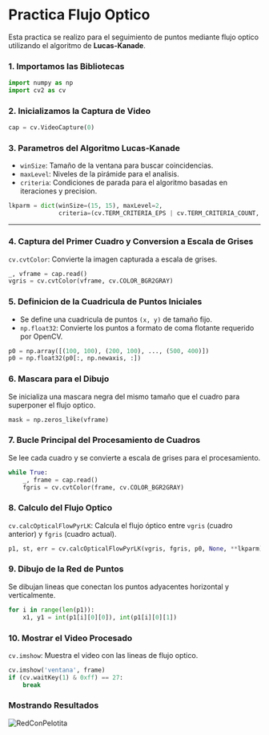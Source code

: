 # Practica Flujo Optico

Esta practica se realizo para el seguimiento de puntos mediante flujo optico utilizando el algoritmo de **Lucas-Kanade**.

### 1. **Importamos las Bibliotecas**
```python
import numpy as np
import cv2 as cv
```

### 2. **Inicializamos la Captura de Video**
```python
cap = cv.VideoCapture(0)
```

### 3. **Parametros del Algoritmo Lucas-Kanade**
- `winSize`: Tamaño de la ventana para buscar coincidencias.
- `maxLevel`: Niveles de la pirámide para el analisis.
- `criteria`: Condiciones de parada para el algoritmo basadas en iteraciones y precision.

```python
lkparm = dict(winSize=(15, 15), maxLevel=2,
              criteria=(cv.TERM_CRITERIA_EPS | cv.TERM_CRITERIA_COUNT, 10, 0.03))
```

---

### 4. **Captura del Primer Cuadro y Conversion a Escala de Grises**
`cv.cvtColor`: Convierte la imagen capturada a escala de grises.

```python
_, vframe = cap.read()
vgris = cv.cvtColor(vframe, cv.COLOR_BGR2GRAY)
```


### 5. **Definicion de la Cuadricula de Puntos Iniciales**
- Se define una cuadricula de puntos `(x, y)` de tamaño fijo.
- `np.float32`: Convierte los puntos a formato de coma flotante requerido por OpenCV.

```python
p0 = np.array([(100, 100), (200, 100), ..., (500, 400)])
p0 = np.float32(p0[:, np.newaxis, :])
```


### 6. **Mascara para el Dibujo**
Se inicializa una mascara negra del mismo tamaño que el cuadro para superponer el flujo optico.

```python
mask = np.zeros_like(vframe)
```


### 7. **Bucle Principal del Procesamiento de Cuadros**
Se lee cada cuadro y se convierte a escala de grises para el procesamiento.

```python
while True:
    _, frame = cap.read()
    fgris = cv.cvtColor(frame, cv.COLOR_BGR2GRAY)
```


### 8. **Calculo del Flujo Optico**
`cv.calcOpticalFlowPyrLK`: Calcula el flujo óptico entre `vgris` (cuadro anterior) y `fgris` (cuadro actual).

```python
p1, st, err = cv.calcOpticalFlowPyrLK(vgris, fgris, p0, None, **lkparm)
```

### 9. **Dibujo de la Red de Puntos**
Se dibujan lineas que conectan los puntos adyacentes horizontal y verticalmente.

```python
for i in range(len(p1)):
    x1, y1 = int(p1[i][0][0]), int(p1[i][0][1])
```

### 10. **Mostrar el Video Procesado**
`cv.imshow`: Muestra el video con las lineas de flujo optico.

```python
cv.imshow('ventana', frame)
if (cv.waitKey(1) & 0xff) == 27:
    break
```

### Mostrando Resultados
![RedConPelotita]()


